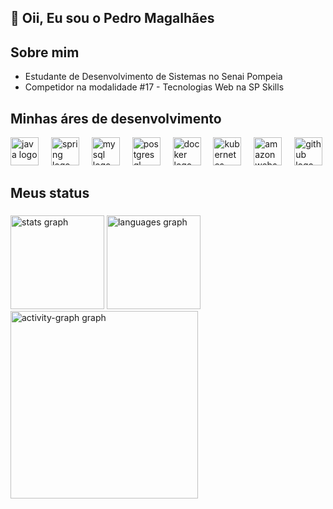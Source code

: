 ## 👋 Oii, Eu sou o Pedro Magalhães

## Sobre mim
- Estudante de Desenvolvimento de Sistemas no Senai Pompeia
- Competidor na modalidade #17 - Tecnologias Web na SP Skills

## Minhas áres de desenvolvimento
<div align="left">
  <img src="https://skillicons.dev/icons?i=html" height="45" alt="java logo"  />
  <img width="12" />
  <img src="https://skillicons.dev/icons?i=css" height="45" alt="spring logo"  />
  <img width="12" />
  <img src="https://skillicons.dev/icons?i=js" height="45" alt="mysql logo"  />
  <img width="12" />
  <img src="https://skillicons.dev/icons?i=react" height="45" alt="postgresql logo"  />
  <img width="12" />
  <img src="https://skillicons.dev/icons?i=mysql" height="45" alt="docker logo"  />
  <img width="12" />
  <img src="https://skillicons.dev/icons?i=php" height="45" alt="kubernetes logo"  />
  <img width="12" />
  <img src="https://skillicons.dev/icons?i=laravel" height="45" alt="amazonwebservices logo"  />
  <img width="12" />
  <img src="https://skillicons.dev/icons?i=github" height="45" alt="github logo"  />
</div>

## Meus status

###

<div align="left">
  <img src="https://github-readme-stats.vercel.app/api?username=phmagalhaes&hide_title=false&hide_rank=false&show_icons=true&include_all_commits=true&count_private=true&disable_animations=false&theme=gruvbox_light&locale=en&hide_border=false&order=1" height="150" alt="stats graph"  />
  <img src="https://github-readme-stats.vercel.app/api/top-langs?username=phmagalhaes&locale=en&hide_title=false&layout=compact&card_width=320&langs_count=5&theme=gruvbox_light&hide_border=true&order=2" height="150" alt="languages graph"  />
  <img src="https://github-readme-activity-graph.vercel.app/graph?username=phmagalhaes&radius=16&theme=gruvbox&area=true&order=5&hide_title=false&hide_border=true" height="300" alt="activity-graph graph"  />
</div>

###
